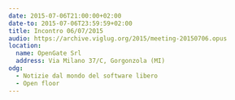 ```yaml
---
date: 2015-07-06T21:00:00+02:00
date-to: 2015-07-06T23:59:59+02:00
title: Incontro 06/07/2015
audio: https://archive.viglug.org/2015/meeting-20150706.opus
location:
  name: OpenGate Srl
  address: Via Milano 37/C, Gorgonzola (MI)
odg:
  - Notizie dal mondo del software libero
  - Open floor
---
```

